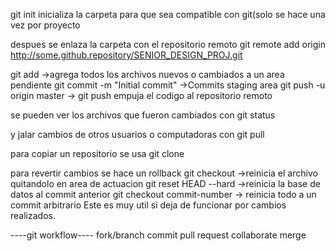 git init inicializa la carpeta para que sea compatible con git(solo se hace una vez por proyecto

despues se enlaza la carpeta con el repositorio remoto
git remote add origin http://some.github.repository/SENIOR_DESIGN_PROJ.git

git add		->agrega todos los archivos nuevos o cambiados a un area pendiente
git commit -m "Initial commit"	->Commits staging area
git push -u origin master -> git push empuja el codigo al repositorio remoto

se pueden ver los archivos que fueron cambiados con
git status

y jalar cambios de otros usuarios o computadoras con 
git pull


para copiar un repositorio se usa 
git clone


para revertir cambios se hace un rollback
git checkout <archivo>   ->reinicia el archivo quitandolo en area de actuacion
git reset HEAD --hard    ->reinicia la base de datos al commit anterior
git checkout commit-number -> reinicia todo a un commit arbitrario
		Este es muy util si deja de funcionar por cambios realizados.





----git workflow----
fork/branch
commit
pull request
collaborate
merge
